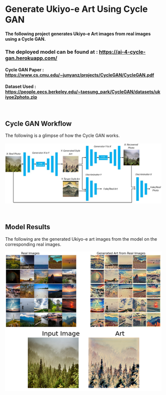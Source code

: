 # Generate Ukiyo-e Art Using Cycle GAN

#### The following project generates Ukiyo-e Art images from real images using a Cycle GAN.

### The deployed model can be found at : https://ai-4-cycle-gan.herokuapp.com/

#### **Cycle GAN Paper :** https://www.cs.cmu.edu/~junyanz/projects/CycleGAN/CycleGAN.pdf
#### **Dataset Used :** https://people.eecs.berkeley.edu/~taesung_park/CycleGAN/datasets/ukiyoe2photo.zip

<br>

## Cycle GAN Workflow
The following is a glimpse of how the Cycle GAN works.
<br><br>
![Model Workflow](images/workflow.jpeg)

<br>

## Model Results
The following are the generated Ukiyo-e art images from the model on the corresponding real images.
<br>
<div style = "background-color: white;" align = "center" >
    <img src = "images/output_1.png" alt = "Model output" />
</div>
<div style = "background-color: white;" align = "center" >
    <img src = "images/output_2.png" alt = "Model output" />
</div>